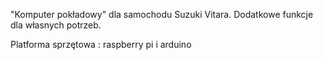 "Komputer pokładowy" dla samochodu Suzuki Vitara. Dodatkowe funkcje dla własnych potrzeb.

Platforma sprzętowa : raspberry pi i arduino



